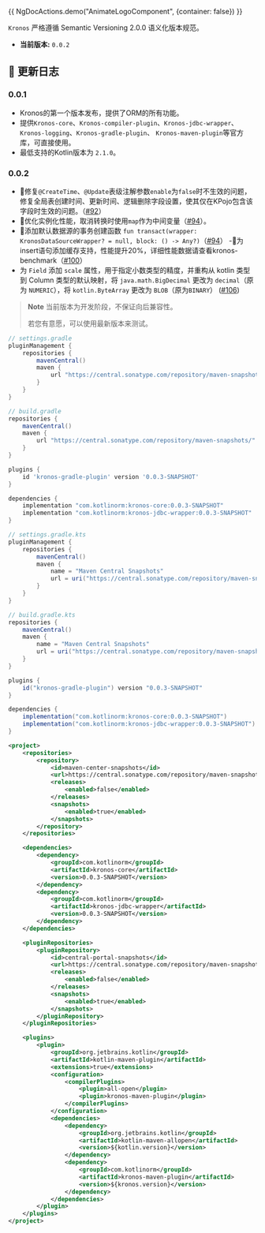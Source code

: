 {{ NgDocActions.demo("AnimateLogoComponent", {container: false}) }}

`Kronos` 严格遵循 Semantic Versioning 2.0.0 语义化版本规范。

- **当前版本:** `0.0.2`

## 📝 更新日志

### 0.0.1

- Kronos的第一个版本发布，提供了ORM的所有功能。
- 提供`Kronos-core`、`Kronos-compiler-plugin`、`Kronos-jdbc-wrapper`、`Kronos-logging`、`Kronos-gradle-plugin`、
  `Kronos-maven-plugin`等官方库，可直接使用。
- 最低支持的Kotlin版本为 `2.1.0`。

### 0.0.2

- 🐛修复`@CreateTime`、`@Update`表级注解参数`enable`为`false`时不生效的问题，
  修复全局表创建时间、更新时间、逻辑删除字段设置，使其仅在KPojo包含该字段时生效的问题。（[#92](https://github.com/Kronos-orm/Kronos-orm/pull/92)）
- 💪优化实例化性能，取消转换时使用`map`作为中间变量（[#94](https://github.com/Kronos-orm/Kronos-orm/pull/92)）。
- 💪添加默认数据源的事务创建函数
  `fun transact(wrapper: KronosDataSourceWrapper? = null, block: () -> Any?)`（[#94](https://github.com/Kronos-orm/Kronos-orm/pull/95)）
-💪为insert语句添加缓存支持，性能提升20%，详细性能数据请查看kronos-benchmark（[#100](https://github.com/Kronos-orm/Kronos-orm/pull/100)）
- 为 `Field` 添加 `scale` 属性，用于指定小数类型的精度，并重构从 kotlin 类型到 Column 类型的默认映射，将 `java.math.BigDecimal` 更改为 `decimal`（原为 `NUMERIC`），将 `kotlin.ByteArray` 更改为 `BLOB`（原为`BINARY`） ([#106](https://github.com/Kronos-orm/Kronos-orm/pull/106))

> **Note**
> 当前版本为开发阶段，不保证向后兼容性。
>
> 若您有意愿，可以使用最新版本来测试。

```groovy name="gradle(groovy)" icon="gradle" group="dependency"
// settings.gradle
pluginManagement {
    repositories {
        mavenCentral()
        maven {
            url "https://central.sonatype.com/repository/maven-snapshots/"
        }
    }
}

// build.gradle
repositories {
    mavenCentral()
    maven {
        url "https://central.sonatype.com/repository/maven-snapshots/"
    }
}

plugins {
    id 'kronos-gradle-plugin' version '0.0.3-SNAPSHOT'
}

dependencies {
    implementation "com.kotlinorm:kronos-core:0.0.3-SNAPSHOT"
    implementation "com.kotlinorm:kronos-jdbc-wrapper:0.0.3-SNAPSHOT"
}
```

```groovy name="gradle(kts)" icon="gradlekts" group="dependency"
// settings.gradle.kts
pluginManagement {
    repositories {
        mavenCentral()
        maven {
            name = "Maven Central Snapshots"
            url = uri("https://central.sonatype.com/repository/maven-snapshots/")
        }
    }
}

// build.gradle.kts
repositories {
    mavenCentral()
    maven {
        name = "Maven Central Snapshots"
        url = uri("https://central.sonatype.com/repository/maven-snapshots/")
    }
}

plugins {
    id("kronos-gradle-plugin") version "0.0.3-SNAPSHOT"
}

dependencies {
    implementation("com.kotlinorm:kronos-core:0.0.3-SNAPSHOT")
    implementation("com.kotlinorm:kronos-jdbc-wrapper:0.0.3-SNAPSHOT")
}
```

```xml name="maven" icon="maven" group="dependency"
<project>
    <repositories>
        <repository>
            <id>maven-center-snapshots</id>
            <url>https://central.sonatype.com/repository/maven-snapshots/</url>
            <releases>
                <enabled>false</enabled>
            </releases>
            <snapshots>
                <enabled>true</enabled>
            </snapshots>
        </repository>
    </repositories>

    <dependencies>
        <dependency>
            <groupId>com.kotlinorm</groupId>
            <artifactId>kronos-core</artifactId>
            <version>0.0.3-SNAPSHOT</version>
        </dependency>
        <dependency>
            <groupId>com.kotlinorm</groupId>
            <artifactId>kronos-jdbc-wrapper</artifactId>
            <version>0.0.3-SNAPSHOT</version>
        </dependency>
    </dependencies>

    <pluginRepositories>
        <pluginRepository>
            <id>central-portal-snapshots</id>
            <url>https://central.sonatype.com/repository/maven-snapshots/</url>
            <releases>
                <enabled>false</enabled>
            </releases>
            <snapshots>
                <enabled>true</enabled>
            </snapshots>
        </pluginRepository>
    </pluginRepositories>

    <plugins>
        <plugin>
            <groupId>org.jetbrains.kotlin</groupId>
            <artifactId>kotlin-maven-plugin</artifactId>
            <extensions>true</extensions>
            <configuration>
                <compilerPlugins>
                    <plugin>all-open</plugin>
                    <plugin>kronos-maven-plugin</plugin>
                </compilerPlugins>
            </configuration>
            <dependencies>
                <dependency>
                    <groupId>org.jetbrains.kotlin</groupId>
                    <artifactId>kotlin-maven-allopen</artifactId>
                    <version>${kotlin.version}</version>
                </dependency>
                <dependency>
                    <groupId>com.kotlinorm</groupId>
                    <artifactId>kronos-maven-plugin</artifactId>
                    <version>${kronos.version}</version>
                </dependency>
            </dependencies>
        </plugin>
    </plugins>
</project>
```
